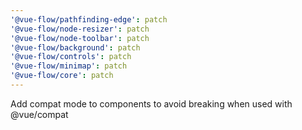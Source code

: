 ```yaml
---
'@vue-flow/pathfinding-edge': patch
'@vue-flow/node-resizer': patch
'@vue-flow/node-toolbar': patch
'@vue-flow/background': patch
'@vue-flow/controls': patch
'@vue-flow/minimap': patch
'@vue-flow/core': patch
---
```


Add compat mode to components to avoid breaking when used with @vue/compat
